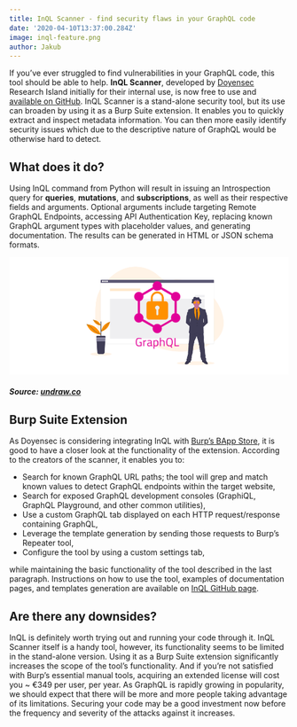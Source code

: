 ```yaml
---
title: InQL Scanner - find security flaws in your GraphQL code
date: '2020-04-10T13:37:00.284Z'
image: inql-feature.png
author: Jakub
---
```



If you’ve ever struggled to find vulnerabilities in your GraphQL code, this tool should be able to help. **InQL Scanner**, developed by [Doyensec](https://www.doyensec.com/) Research Island initially for their internal use, is now free to use and [available on GitHub](https://github.com/doyensec/inql). InQL Scanner is a stand-alone security tool, but its use can broaden by using it as a Burp Suite extension. It enables you to quickly extract and inspect metadata information. You can then more easily identify security issues which due to the descriptive nature of GraphQL would be otherwise hard to detect.

## What does it do?

Using InQL command from Python will result in issuing an Introspection query for **queries**, **mutations**, and **subscriptions**, as well as their respective fields and arguments. Optional arguments include targeting Remote GraphQL Endpoints, accessing API Authentication Key, replacing known GraphQL argument types with placeholder values, and generating documentation. The results can be generated in HTML or JSON schema formats.

![Secure your GraphQL code](secure-graphql.png)
##### Source: [undraw.co](https://undraw.co/)

## Burp Suite Extension

As Doyensec is considering integrating InQL with [Burp’s BApp Store](https://portswigger.net/bappstore), it is good to have a closer look at the functionality of the extension. According to the creators of the scanner, it enables you to:
- Search for known GraphQL URL paths; the tool will grep and match known values to detect GraphQL endpoints within the target website,
- Search for exposed GraphQL development consoles (GraphiQL, GraphQL Playground, and other common utilities),
- Use a custom GraphQL tab displayed on each HTTP request/response containing GraphQL,
- Leverage the template generation by sending those requests to Burp’s Repeater tool,
- Configure the tool by using a custom settings tab,

while maintaining the basic functionality of the tool described in the last paragraph. Instructions on how to use the tool, examples of documentation pages, and templates generation are available on [InQL GitHub page](https://github.com/doyensec/inql).

## Are there any downsides?

InQL is definitely worth trying out and running your code through it. InQL Scanner itself is a handy tool, however, its functionality seems to be limited in the stand-alone version. Using it as a Burp Suite extension significantly increases the scope of the tool’s functionality. And if you’re not satisfied with Burp’s essential manual tools, acquiring an extended license will cost you ~ €349 per user, per year. As GraphQL is rapidly growing in popularity, we should expect that there will be more and more people taking advantage of its limitations. Securing your code may be a good investment now before the frequency and severity of the attacks against it increases.
